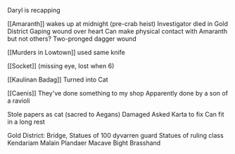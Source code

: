 Daryl is recapping

[[Amaranth]] wakes up at midnight (pre-crab heist)
Investigator died in Gold District
Gaping wound over heart
Can make physical contact with Amaranth but not others?
Two-pronged dagger wound

[[Murders in Lowtown]] used same knife

[[Socket]] (missing eye, lost when 6)

[[Kaulinan Badag]] Turned into Cat

[[Caenis]] They've done something to my shop 
	Apparently done by a son of a ravioli

Stole papers as cat (sacred to Aegans)
Damaged
Asked Karta to fix
Can fit in a long rest

Gold District:
	Bridge, Statues of 100 dyvarren guard
	Statues of ruling class
	Kendariam Malain
	Plandaer Macave
	Bight Brasshand
